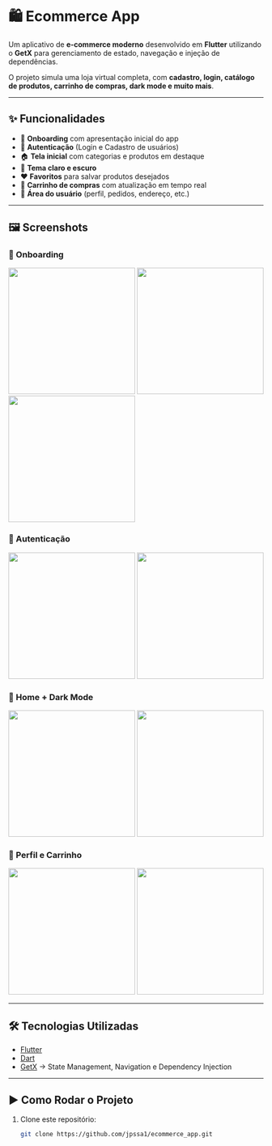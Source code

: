 # 🛍️ Ecommerce App

Um aplicativo de **e-commerce moderno** desenvolvido em **Flutter** utilizando o **GetX** para gerenciamento de estado, navegação e injeção de dependências.  

O projeto simula uma loja virtual completa, com **cadastro, login, catálogo de produtos, carrinho de compras, dark mode e muito mais**.

---

## ✨ Funcionalidades

- 🚀 **Onboarding** com apresentação inicial do app  
- 👤 **Autenticação** (Login e Cadastro de usuários)  
- 🏠 **Tela inicial** com categorias e produtos em destaque  
- 🌙 **Tema claro e escuro**  
- ❤️ **Favoritos** para salvar produtos desejados  
- 🛒 **Carrinho de compras** com atualização em tempo real  
- 👤 **Área do usuário** (perfil, pedidos, endereço, etc.)  

---

## 🖼️ Screenshots

### 🔹 Onboarding
<img src="screenshots/onboarding1.png" width="250"> 
<img src="screenshots/onboarding2.png" width="250"> 
<img src="screenshots/onboarding3.png" width="250">

### 🔹 Autenticação
<img src="screenshots/login.png" width="250"> 
<img src="screenshots/signup.png" width="250">

### 🔹 Home + Dark Mode
<img src="screenshots/home.png" width="250"> 
<img src="screenshots/dark_home.png" width="250">

### 🔹 Perfil e Carrinho
<img src="screenshots/profile.png" width="250"> 
<img src="screenshots/cart.png" width="250">

---

## 🛠️ Tecnologias Utilizadas

- [Flutter](https://flutter.dev/)  
- [Dart](https://dart.dev/)  
- [GetX](https://pub.dev/packages/get) → State Management, Navigation e Dependency Injection  

---

## ▶️ Como Rodar o Projeto

1. Clone este repositório:
   ```bash
   git clone https://github.com/jpssa1/ecommerce_app.git
